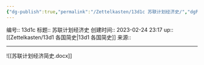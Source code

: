 ```yaml
---
{"dg-publish":true,"permalink":"/Zettelkasten/13d1c 苏联计划经济史/","dgPassFrontmatter":true}
---
```


编号:: 13d1c
标题:: 苏联计划经济史
创建时间:: 2023-02-24 23:17
up:: [[Zettelkasten/13d1 各国简史\|13d1 各国简史]]
来源:: 

---
![[苏联计划经济简史.docx]]